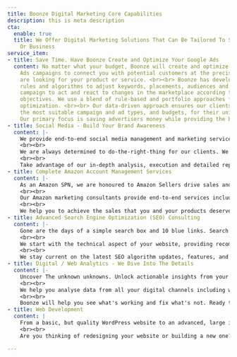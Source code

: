 ```yaml
---
title: Boonze Digital Marketing Core Capabilities
description: this is meta description
cta:
  enable: true
  title: We Offer Digital Marketing Solutions That Can Be Tailored To Suit Any Budget
    Or Business
service_item:
- title: Save Time. Have Boonze Create and Optimize Your Google Ads
  content: No matter what your budget, Boonze will create and optimize your Google
    Ads campaigns to connect you with potential customers at the precise moment they
    are looking for your product or service. <br><br> Boonze has developed time-tested
    rules and algorithms to adjust keywords, placements, audiences and bids for your
    campaign to act and react to changes in the marketplace according to your predefined
    objectives. We use a blend of rule-based and portfolio approaches for campaign
    optimization. <br><br> Our data-driven approach ensures our clients are leveraging
    the most suitable campaign and ad types, and budgets, for their unique needs.
    Our primary focus is saving advertisers money while providing the best ROI possible..
- title: Social Media - Build Your Brand Awareness
  content: |-
    We provide end-to-end social media management and marketing services. First we analyze your page, competitors, and industry to identify the right pairing of audience targeting and creative messaging. Next we focus on building a brand voice that communicates your brand, ideas, principles, and USPs. When additional engagement is required, we next connect you with influencers and develop a plan to get your brand in front of their community. Ultimately, we craft compelling messaging and deliver it to the right audience to help you achieve your business goals and drive ROI.
    ​<br><br>
    We are always determined to do-the-right-thing for our clients. We continually look at things from a fresh perspective and explore new ways to get the best result for our clients.
    ​<br><br>
    Take advantage of our in-depth analysis, execution and detailed reporting to get a deeper understanding of where and how people can interact with your business during their customer journey.
- title: Complete Amazon Account Management Services
  content: |-
    As an Amazon SPN, we are honoured to Amazon Sellers drive sales and lower their ACoS. Whether you have just started selling on Amazon or have an established, productive presence, we can help. We deliver deep analysis of opportunities for our clients to drive positive business outcomes. Let's scale what’s working and fix what’s not, together.
    ​​<br><br>
    Our Amazon marketing consultants provide end-to-end services including product listing creation, account health checks & monitoring, product page analysis & recommendations, product listing optimization (Amazon SEO), recommendations for promotional activities, sponsored promotion campaign management, brand store creation, enhanced brand content page creation and much more.
    ​​<br><br>
    We help you to achieve the sales that you and your products deserve.  You pay one simple flat rate - no set up fees or long term contracts nor do we charge a percentage of your ad spend.
- title: Advanced Search Engine Optimization (SEO) Consulting
  content: |-
    Gone are the days of a simple search box and 10 blue links. Search engine results pages (SERPs) are now blended collections of search results, featured snippets, rich results, product listings, videos, maps, and more. We’ll help you get where you need to be on the page. Ranking for ranking sake, however, doesn’t drive business. Instead, we develop SEO strategies that drive quality traffic and then optimize based on user engagement metrics.
    ​​​<br><br>
    We start with the technical aspect of your website, providing recommendations on factors including site architecture, user experience, server configuration, coding, site load time, mobile friendliness, structured data and more. Next we deliver content strategies that continually grow your site to capture more results. Finally, we execute link building campaigns that not only help sites rank, but increase referral traffic.
    ​​​<br><br>
    We stay current on the latest SEO algorithm updates, features, and tactics so you don’t have to. So if you‘ve got a great site backed up by a quality product or service, then Search Engine Optimization is probably the crucial next step to increase your website’s visibility.
- title: Digital / Web Analytics - We Dive Into The Details
  content: |-
    Uncover The unknown unknowns. Unlock actionable insights from your data. Accurate, timely data is more important than ever, both to drive strategic decisions and power ML/AI systems. Do you need help constructing and telling your data story? Contact Boonze. We follow best practices, data-driven culture, governance, privacy & ethics while processing your data.
    ​​​​<br><br>
    We help you analyse data from all your digital channels including websites, search, display, social, email, and app. We help you develop a deeper understanding of your customers and their online behaviours to determine why they buy, or don’t buy, from you.
    ​​​​<br><br>
    Boonze will help you see what's working and fix what's not. Ready to take things to the next level? Talk to a Boonze consultant today.
- title: Web Development
  content: |
    From a basic, but quality WordPress website to an advanced, large industrial directory, we can help. Boonze has deployed hundreds (if not thousands!) of mobile-friendly, responsive websites that effectively compel visitors to call, contact, or buy. We are comfortable across a range of platforms, but we do particularly well with WordPress, Shopify, and static HTML sites.
    ​​​​​<br><br>
    Are you thinking of redesigning your website or building a new one? Contact us today to bring your vision to life.

---
```

